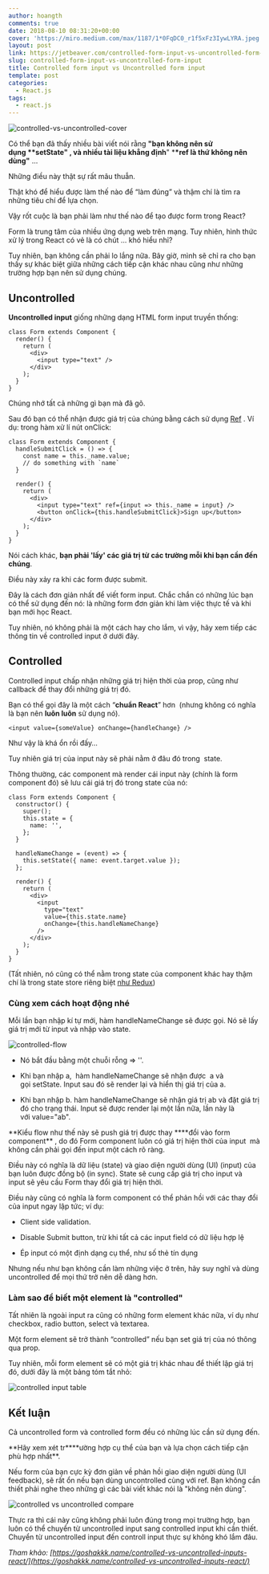 ```yaml
---
author: hoangth
comments: true
date: 2018-08-10 08:31:20+00:00
cover: 'https://miro.medium.com/max/1187/1*0FqDC0_r1f5xFz3IywLYRA.jpeg'
layout: post
link: https://jetbeaver.com/controlled-form-input-vs-uncontrolled-form-input/
slug: controlled-form-input-vs-uncontrolled-form-input
title: Controlled form input vs Uncontrolled form input
template: post
categories:
  - React.js
tags:
  - react.js
---
```


![controlled-vs-uncontrolled-cover](https://lecoder.io/wp-content/uploads/2018/08/controlled-vs-uncontrolled-cover.png)

Có thể bạn đã thấy nhiều bài viết nói rằng **"bạn không nên sử dụng \*\***setState"** , và nhiều tài liệu khẳng định**" \***\*ref là thứ không nên dùng"** ...

Những điều này thật sự rất mâu thuẫn.

Thật khó để hiểu được làm thế nào để “làm đúng” và thậm chí là tìm ra những tiêu chí để lựa chọn.

Vậy rốt cuộc là bạn phải làm như thế nào để tạo được form trong React?

Form là trung tâm của nhiều ứng dụng web trên mạng. Tuy nhiên, hình thức xử lý trong React có vẻ là có chút ... khó hiểu nhỉ?

Tuy nhiên, bạn không cần phải lo lắng nữa. Bây giờ, mình sẽ chỉ ra cho bạn thấy sự khác biệt giữa những cách tiếp cận khác nhau cũng như những trường hợp bạn nên sử dụng chúng.

## Uncontrolled

**Uncontrolled input** giống những dạng HTML form input truyền thống:

    class Form extends Component {
      render() {
        return (
          <div>
            <input type="text" />
          </div>
        );
      }
    }

Chúng nhớ tất cả những gì bạn mà đã gõ.

Sau đó bạn có thể nhận được giá trị của chúng bằng cách sử dụng [Ref](https://reactjs.org/docs/refs-and-the-dom.html) . Ví dụ: trong hàm xử lí nút onClick:

    class Form extends Component {
      handleSubmitClick = () => {
        const name = this._name.value;
        // do something with `name`
      }

      render() {
        return (
          <div>
            <input type="text" ref={input => this._name = input} />
            <button onClick={this.handleSubmitClick}>Sign up</button>
          </div>
        );
      }
    }

Nói cách khác, **bạn phải 'lấy' các giá trị từ các trường mỗi khi bạn cần đến chúng**.

Điều này xảy ra khi các form được submit.

Đây là cách đơn giản nhất để viết form input. Chắc chắn có những lúc bạn có thể sử dụng đến nó: là những form đơn giản khi làm việc thực tế và khi bạn mới học React.

Tuy nhiên, nó không phải là một cách hay cho lắm, vì vậy, hãy xem tiếp các thông tin về controlled input ở dưới đây.

## Controlled

Controlled input chấp nhận những giá trị hiện thời của prop, cũng như callback để thay đổi những giá trị đó.

Bạn có thể gọi đây là một cách “**chuẩn React**” hơn  (nhưng không có nghĩa là bạn nên **luôn luôn** sử dụng nó).

    <input value={someValue} onChange={handleChange} />

Như vậy là khá ổn rồi đấy…

Tuy nhiên giá trị của input này sẽ phải nằm ở đâu đó trong  state.

Thông thường, các component mà render cái input này (chính là form component đó) sẽ lưu cái giá trị đó trong state của nó:

    class Form extends Component {
      constructor() {
        super();
        this.state = {
          name: '',
        };
      }

      handleNameChange = (event) => {
        this.setState({ name: event.target.value });
      };

      render() {
        return (
          <div>
            <input
              type="text"
              value={this.state.name}
              onChange={this.handleNameChange}
            />
          </div>
        );
      }
    }

(Tất nhiên, nó cũng có thể nằm trong state của component khác hay thậm chí là trong state store riêng biệt [như Redux](https://goshakkk.name/should-i-put-form-state-into-redux/))

### Cùng xem cách hoạt động nhé

Mỗi lần bạn nhập kí tự mới, hàm handleNameChange sẽ được gọi. Nó sẽ lấy giá trị mới từ input và nhập vào state.

![controlled-flow](https://lecoder.io/wp-content/uploads/2018/08/controlled-flow-1024x186.png)

- Nó bắt đầu bằng một chuỗi rỗng => ''.

* Khi bạn nhập a,  hàm handleNameChange sẽ nhận được  a và gọi setState. Input sau đó sẽ render lại và hiển thị giá trị của a.

- Khi bạn nhập b. hàm handleNameChange sẽ nhận giá trị ab và đặt giá trị đó cho trạng thái. Input sẽ được render lại một lần nữa, lần này là với value="ab".

**Kiểu flow như thế này sẽ push giá trị được thay \*\***đổi vào form component\*\* , do đó Form component luôn có giá trị hiện thời của input  mà không cần phải gọi đến input một cách rõ ràng.

Điều này có nghĩa là dữ liệu (state) và giao diện người dùng (UI) (input) của bạn luôn được đồng bộ (in sync). State sẽ cung cấp giá trị cho input và input sẽ yêu cầu Form thay đổi giá trị hiện thời.

Điều này cũng có nghĩa là form component có thể phản hồi với các thay đổi của input ngay lập tức; ví dụ:

- Client side validation.

* Disable Submit button, trừ khi tất cả các input field có dữ liệu hợp lệ

- Ép input có một định dạng cụ thể, như số thẻ tín dụng

Nhưng nếu như bạn không cần làm những việc ở trên, hãy suy nghĩ và dùng uncontrolled để mọi thứ trở nên dễ dàng hơn.

### Làm sao để biết một element là "controlled"

Tất nhiên là ngoài input ra cũng có những form element khác nữa, ví dụ như checkbox, radio button, select và textarea.

Một form element sẽ trở thành “controlled” nếu bạn set giá trị của nó thông qua prop.

Tuy nhiên, mỗi form element sẽ có một giá trị khác nhau để thiết lập giá trị đó, dưới đây là một bảng tóm tắt nhỏ:

![controlled input table](https://lecoder.io/wp-content/uploads/2018/08/controlled-input-table.png)

## Kết luận

Cả uncontrolled form và controlled form đều có những lúc cần sử dụng đến.

**Hãy xem xét tr\*\***ường hợp cụ thể của bạn và lựa chọn cách tiếp cận phù hợp nhất\*\*.

Nếu form của bạn cực kỳ đơn giản về phản hồi giao diện người dùng (UI feedback), sẽ rất ổn nếu bạn dùng uncontrolled cùng với ref. Bạn không cần thiết phải nghe theo những gì các bài viết khác nói là "không nên dùng".

![controlled vs uncontrolled compare](https://lecoder.io/wp-content/uploads/2018/08/controlled-vs-uncontrolled-compare.png)

Thực ra thì cái này cũng không phải luôn đúng trong mọi trường hợp, bạn luôn có thể chuyển từ uncontrolled input sang controlled input khi cần thiết. Chuyển từ uncontrolled input đến controll input thực sự không khó lắm đâu.

_Tham khảo: [https://goshakkk.name/controlled-vs-uncontrolled-inputs-react/](https://goshakkk.name/controlled-vs-uncontrolled-inputs-react/)_
